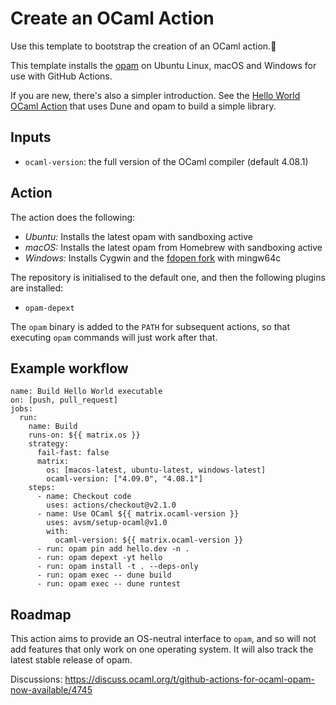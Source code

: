 # Create an OCaml Action 

Use this template to bootstrap the creation of an OCaml action.:rocket:

This template installs the [opam](https://opam.ocaml.org) on Ubuntu Linux,
macOS and Windows for use with GitHub Actions.

If you are new, there's also a simpler introduction.  See the [Hello World
OCaml Action](https://github.com/avsm/hello-world-action-ocaml) that uses Dune
and opam to build a simple library.

## Inputs

- `ocaml-version`: the full version of the OCaml compiler (default 4.08.1)

## Action

The action does the following:

- *Ubuntu:* Installs the latest opam with sandboxing active
- *macOS:* Installs the latest opam from Homebrew with sandboxing active
- *Windows:* Installs Cygwin and the [fdopen fork](https://fdopen.github.io/opam-repository-mingw/) with mingw64c

The repository is initialised to the default one, and then the following plugins are installed:
- `opam-depext`

The `opam` binary is added to the `PATH` for subsequent actions, so that
executing `opam` commands will just work after that.

## Example workflow


```
name: Build Hello World executable
on: [push, pull_request]
jobs:
  run:
    name: Build
    runs-on: ${{ matrix.os }}
    strategy:
      fail-fast: false
      matrix:
        os: [macos-latest, ubuntu-latest, windows-latest]
        ocaml-version: ["4.09.0", "4.08.1"]
    steps:
      - name: Checkout code
        uses: actions/checkout@v2.1.0
      - name: Use OCaml ${{ matrix.ocaml-version }}
        uses: avsm/setup-ocaml@v1.0
        with:
          ocaml-version: ${{ matrix.ocaml-version }}
      - run: opam pin add hello.dev -n .
      - run: opam depext -yt hello
      - run: opam install -t . --deps-only
      - run: opam exec -- dune build
      - run: opam exec -- dune runtest
```

## Roadmap

This action aims to provide an OS-neutral interface to `opam`, and so
will not add features that only work on one operating system.  It will
also track the latest stable release of opam.

Discussions: https://discuss.ocaml.org/t/github-actions-for-ocaml-opam-now-available/4745
